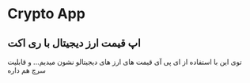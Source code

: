 # Crypto App
## اپ قیمت ارز دیجیتال با ری اکت
توی این با استفاده از ای پی آی قیمت های ارز های دیجیتالو نشون میدیم...
و قابلیت سرچ هم داره
